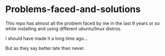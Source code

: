 # Problems-faced-and-solutions

This repo has almost all the problem faced by me in the last 9 years or so while installing and using different ubuntu/linux distros.

I should have made it a long time ago... 

But as they say better late than never.

